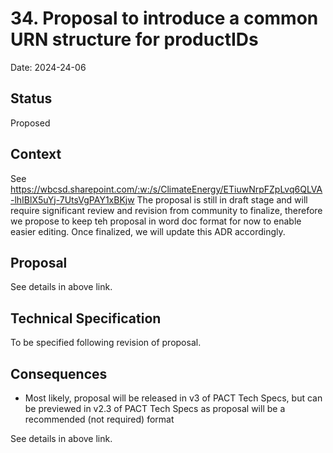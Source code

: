 # 34. Proposal to introduce a common URN structure for productIDs 

Date: 2024-24-06

## Status

Proposed

## Context

See https://wbcsd.sharepoint.com/:w:/s/ClimateEnergy/ETiuwNrpFZpLvq6QLVA-lhIBlX5uYj-7UtsVgPAY1xBKjw
The proposal is still in draft stage and will require significant review and revision from community to finalize, therefore we propose to keep teh proposal in word doc format for now to enable easier editing. Once finalized, we will update this ADR accordingly.

## Proposal

See details in above link.

## Technical Specification

To be specified following revision of proposal.

## Consequences
- Most likely, proposal will be released in v3 of PACT Tech Specs, but can be previewed in v2.3 of PACT Tech Specs as proposal will be a recommended (not required) format

See details in above link.
